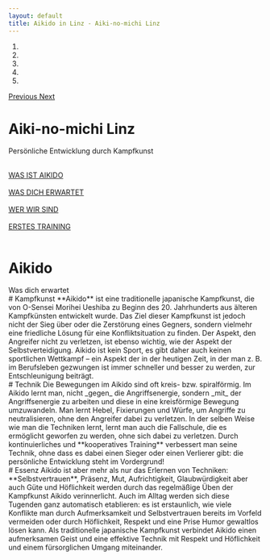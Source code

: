 ```yaml
---
layout: default
title: Aikido in Linz - Aiki-no-michi Linz
---
```


<div id="carouselExampleIndicators" class="carousel slide" data-ride="carousel">
    <ol class="carousel-indicators">
        <li data-target="#carouselExampleIndicators" data-slide-to="0" class="active"></li>
        <li data-target="#carouselExampleIndicators" data-slide-to="1"></li>
        <li data-target="#carouselExampleIndicators" data-slide-to="2"></li>
        <li data-target="#carouselExampleIndicators" data-slide-to="3"></li>
        <li data-target="#carouselExampleIndicators" data-slide-to="4"></li>
    </ol>
    <div class="carousel-inner" role="listbox">
        <!-- Slide One - Set the background image for this slide in the line below -->
        <div class="carousel-item active" style="background-image: url('./images/Slider1.jpg')">
            <!--<div class="carousel-caption d-none d-md-block">
                <h3>Third One</h3>
                <p>This is a description for the third slide.</p>
            </div> -->
        </div>
        <div class="carousel-item" style="background-image: url('./images/Slider2.jpg')">
        </div>
        <div class="carousel-item" style="background-image: url('./images/Slider3.jpg')">
        </div>
        <div class="carousel-item" style="background-image: url('./images/Slider4.jpg')">
        </div>
        <div class="carousel-item" style="background-image: url('./images/Slider5.jpg')">
        </div>
    </div>
    <a class="carousel-control-prev" href="#carouselExampleIndicators" role="button" data-slide="prev">
        <span class="carousel-control-prev-icon" aria-hidden="true"></span>
        <span class="sr-only">Previous</span>
    </a>
    <a class="carousel-control-next" href="#carouselExampleIndicators" role="button" data-slide="next">
        <span class="carousel-control-next-icon" aria-hidden="true"></span>
        <span class="sr-only">Next</span>
    </a>
    <div class="centered">
        <h1>Aiki-no-michi Linz</h1>
        <p>Persönliche Entwicklung durch Kampfkunst</p>
        <div class="row">
            <div class="col">
                <br class="hide-when-small"/>
                <a class="buttonType1" href="{{ site.baseurl }}/aikido">WAS IST AIKIDO</a><br/><br />
                <a class="buttonType1" href="#wasDichErwartet">WAS DICH ERWARTET</a>
            </div>
            <div class="col">
                <br />
                <a class="buttonType2" href="{{ site.baseurl }}/ueberUns">WER WIR SIND</a><br /><br />
                <a class="buttonType2" href="{{ site.baseurl }}/training#erstesTraining">ERSTES TRAINING</a>
            </div>
        </div>
    </div>
</div>
<br/>

<div class="container" id="wasDichErwartet">
<div class="row text-center">
<div class="col" markdown="1">
<h1 class="mainPageHeader">Aikido</h1>
Was dich erwartet
</div>
</div>
<div class="row">
<div class="col" markdown="1">
# Kampfkunst
**Aikido** ist eine traditionelle japanische Kampfkunst, die von O-Sensei Morihei Ueshiba zu Beginn des 20. Jahrhunderts aus älteren Kampfkünsten entwickelt wurde. Das Ziel dieser Kampfkunst ist jedoch nicht der Sieg über oder die Zerstörung eines Gegners, sondern vielmehr eine friedliche Lösung für eine Konfliktsituation zu finden. Der Aspekt, den Angreifer nicht zu verletzen, ist ebenso wichtig, wie der Aspekt der Selbstverteidigung. Aikido ist kein Sport, es gibt daher auch keinen sportlichen Wettkampf – ein Aspekt der in der heutigen Zeit, in der man z. B. im Berufsleben gezwungen ist immer schneller und besser zu werden, zur Entschleunigung beiträgt.
</div>
<div class="col" markdown="1">
# Technik
Die Bewegungen im Aikido sind oft kreis- bzw. spiralförmig. Im Aikido lernt man, nicht _gegen_ die Angriffsenergie, sondern _mit_ der Angriffsenergie zu arbeiten und diese in eine kreisförmige Bewegung umzuwandeln. Man lernt Hebel, Fixierungen und Würfe, um Angriffe zu neutralisieren, ohne den Angreifer dabei zu verletzen. In der selben Weise wie man die Techniken lernt, lernt man auch die Fallschule, die es ermöglicht geworfen zu werden, ohne sich dabei zu verletzen. Durch kontinuierliches und **kooperatives Training** verbessert man seine Technik, ohne dass es dabei einen Sieger oder einen Verlierer gibt: die persönliche Entwicklung steht im Vordergrund!
</div>
<div class="col" markdown="1">
# Essenz
Aikido ist aber mehr als nur das Erlernen von Techniken: **Selbstvertrauen**, Präsenz, Mut, Aufrichtigkeit, Glaubwürdigkeit aber auch Güte und Höflichkeit werden durch das regelmäßige Üben der Kampfkunst  Aikido verinnerlicht.  Auch im Alltag werden sich diese Tugenden ganz automatisch etablieren: es ist erstaunlich, wie viele Konflikte man durch Aufmerksamkeit und Selbstvertrauen bereits im Vorfeld vermeiden oder durch Höflichkeit, Respekt und eine Prise Humor gewaltlos lösen kann. Als traditionelle japanische Kampfkunst verbindet Aikido einen aufmerksamen Geist und eine effektive Technik mit Respekt und Höflichkeit und einem fürsorglichen Umgang miteinander.
</div>
</div>